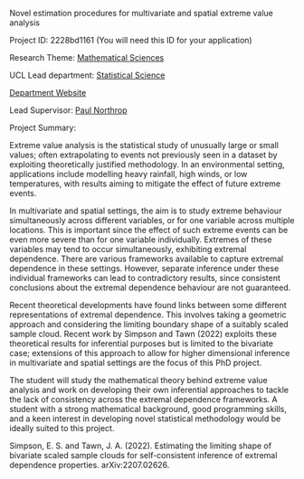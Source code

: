 Novel estimation procedures for multivariate and spatial extreme value analysis

Project ID: 2228bd1161
(You will need this ID for your application)

Research Theme: [Mathematical Sciences](../themes/mathematical-sciences.md)

UCL Lead department: [Statistical Science](../departments/statistical-science.md)

[Department Website](https://www.ucl.ac.uk/statistics)

Lead Supervisor: [Paul Northrop](https://iris.ucl.ac.uk/iris/browse/profile?upi=PJNOR32)

Project Summary:

Extreme value analysis is the statistical study of unusually large or small values; often extrapolating to events not previously seen in a dataset by exploiting theoretically justified methodology. In an environmental setting, applications include modelling heavy rainfall, high winds, or low temperatures, with results aiming to mitigate the effect of future extreme events. 
 
 In multivariate and spatial settings, the aim is to study extreme behaviour simultaneously across different variables, or for one variable across multiple locations. This is important since the effect of such extreme events can be even more severe than for one variable individually. Extremes of these variables may tend to occur simultaneously, exhibiting extremal dependence. There are various frameworks available to capture extremal dependence in these settings. However, separate inference under these individual frameworks can lead to contradictory results, since consistent conclusions about the extremal dependence behaviour are not guaranteed. 
 
 Recent theoretical developments have found links between some different representations of extremal dependence. This involves taking a geometric approach and considering the limiting boundary shape of a suitably scaled sample cloud. Recent work by Simpson and Tawn (2022) exploits these theoretical results for inferential purposes but is limited to the bivariate case; extensions of this approach to allow for higher dimensional inference in multivariate and spatial settings are the focus of this PhD project.
 
 The student will study the mathematical theory behind extreme value analysis and work on developing their own inferential approaches to tackle the lack of consistency across the extremal dependence frameworks. A student with a strong mathematical background, good programming skills, and a keen interest in developing novel statistical methodology would be ideally suited to this project.
 
 Simpson, E. S. and Tawn, J. A. (2022). Estimating the limiting shape of bivariate scaled sample clouds for self-consistent inference of extremal dependence properties. arXiv:2207.02626.